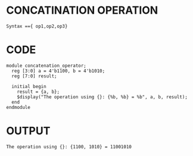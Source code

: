 # CONCATINATION OPERATION 
```
Syntax =={ op1,op2,op3}
```
# CODE
```
module concatenation_operator;
  reg [3:0] a = 4'b1100, b = 4'b1010;
  reg [7:0] result;

  initial begin
    result = {a, b};
    $display("The operation using {}: {%b, %b} = %b", a, b, result);
  end
endmodule
```
# OUTPUT 
```
The operation using {}: {1100, 1010} = 11001010
```
